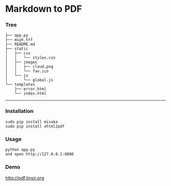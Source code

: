 # Markdown to PDF
### Tree
    ├── app.py
    ├── msyh.ttf
    ├── README.md
    ├── static
    │   ├── css
    │   │   └── styles.css
    │   ├── images
    │   │   ├── cloud.png
    │   │   └── fav.ico
    │   └── js
    │       └── global.js
    └── templates
        ├── error.html
        └── index.html
----
### Installation
    sudo pip install misaka
    sudo pip install xhtml2pdf

### Usage
    python app.py
    and open http://127.0.0.1:8000

### Demo
<http://pdf.linsir.org>